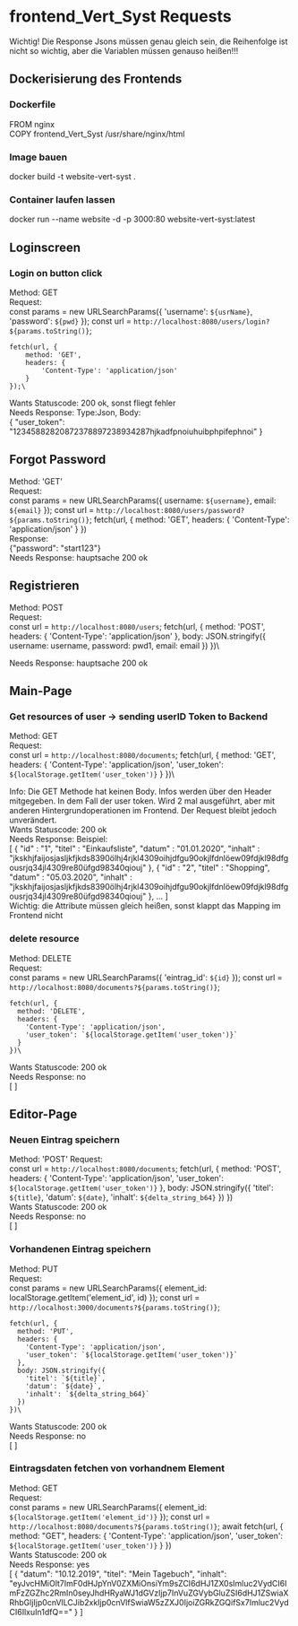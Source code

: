 # frontend_Vert_Syst Requests
Wichtig! Die Response Jsons müssen genau gleich sein, die Reihenfolge ist nicht so wichtig, aber die Variablen müssen genauso heißen!!!


## Dockerisierung des Frontends
### Dockerfile
FROM nginx\
COPY frontend_Vert_Syst /usr/share/nginx/html
### Image bauen
docker build -t website-vert-syst .
### Container laufen lassen
docker run --name website -d -p 3000:80 website-vert-syst:latest

## Loginscreen

### Login on button click
Method: GET\
Request:\
	const params = new URLSearchParams({
		'username': `${usrName}`,
		'password': `${pwd}`
	});
	const url = `http://localhost:8080/users/login?${params.toString()}`;

	fetch(url, {
		method: 'GET',
		headers: {
			'Content-Type': 'application/json'
		}
	});\
Wants Statuscode: 200 ok, sonst fliegt fehler\
Needs Response: Type:Json, Body:\
    {
     "user_token": "12345882820872378897238934287hjkadfpnoiuhuibphpifephnoi"
    }

 ## Forgot Password
 Method: 'GET'\
 Request:\
const params = new URLSearchParams({
				username: `${username}`,
				email: `${email}`
		  });
		  const url = `http://localhost:8080/users/password?${params.toString()}`;
      fetch(url, {
        method: 'GET',
        headers: {
          'Content-Type': 'application/json'
        }
      })\
 Response:\
 {"password": "start123"}\
 Needs Response: hauptsache 200 ok

## Registrieren
Method: POST\
Request:\
const url = `http://localhost:8080/users`;
      fetch(url, {
        method: 'POST',
        headers: {
          'Content-Type': 'application/json'
        },
        body: JSON.stringify({
					username: username,
					password: pwd1,
					email: email
        })
      })\

 Needs Response: hauptsache 200 ok

## Main-Page

### Get resources of user -> sending userID Token to Backend
Method: GET\
Request:\
const url = `http://localhost:8080/documents`;
    fetch(url, {
  		method: 'GET',
  		headers: {
  			'Content-Type': 'application/json',
        'user_token': `${localStorage.getItem('user_token')}`
  		}
  	})\

Info: Die GET Methode hat keinen Body. Infos werden über den Header mitgegeben. In dem Fall der user token. Wird 2 mal ausgeführt, aber mit anderen Hintergrundoperationen im Frontend. Der Request bleibt jedoch unverändert.\
Wants Statuscode: 200 ok\
Needs Response: Beispiel:\
[
  {
    "id" : "1",
    "titel" : "Einkaufsliste",
    "datum" : "01.01.2020",
    "inhalt" : "jkskhjfaijosjasljkfjkds8390ölhj4rjkl4309oihjdfgu90okjlfdnlöew09fdjkl98dfgousrjq34jl4309re80üfgd98340qiouj"
  },
  {
    "id" : "2",
    "titel" : "Shopping",
    "datum" : "05.03.2020",
    "inhalt" : "jkskhjfaijosjasljkfjkds8390ölhj4rjkl4309oihjdfgu90okjlfdnlöew09fdjkl98dfgousrjq34jl4309re80üfgd98340qiouj"
  }, ...
]\
Wichtig: die Attribute müssen gleich heißen, sonst klappt das Mapping im Frontend nicht

### delete resource
Method: DELETE\
Request:\
  const params = new URLSearchParams({
      'eintrag_id': `${id}`
    });
    const url = `http://localhost:8080/documents?${params.toString()}`;

    fetch(url, {
      method: 'DELETE',
      headers: {
        'Content-Type': 'application/json',
        'user_token': `${localStorage.getItem('user_token')}`
      }
    })\
Wants Statuscode: 200 ok\
Needs Response: no\
[
]

## Editor-Page

### Neuen Eintrag speichern
Method: 'POST'
Request:\
    const url = `http://localhost:8080/documents`;
    fetch(url, {
      method: 'POST',
      headers: {
        'Content-Type': 'application/json',
        'user_token': `${localStorage.getItem('user_token')}`
      },
      body: JSON.stringify({
        'titel': `${title}`,
        'datum': `${date}`,
        'inhalt': `${delta_string_b64}`
      })
    })\
Wants Statuscode: 200 ok\
Needs Response: no\
[
]

### Vorhandenen Eintrag speichern
Method: PUT\
Request:\
const params = new URLSearchParams({
  		element_id: localStorage.getItem('element_id', id)
  	});
    const url = `http://localhost:3000/documents?${params.toString()}`;

    fetch(url, {
      method: 'PUT',
      headers: {
        'Content-Type': 'application/json',
        'user_token': `${localStorage.getItem('user_token')}`
      },
      body: JSON.stringify({
        'titel': `${title}`,
        'datum': `${date}`,
        'inhalt': `${delta_string_b64}`
      })
    })\
Wants Statuscode: 200 ok\
Needs Response: no\
[
]

### Eintragsdaten fetchen von vorhandnem Element
Method: GET\
Request:\
  const params = new URLSearchParams({
    element_id: `${localStorage.getItem('element_id')}`
  });
  const url = `http://localhost:8080/documents?${params.toString()}`;
  await fetch(url, {
    method: "GET",
    headers: {
      'Content-Type': 'application/json',
      'user_token': `${localStorage.getItem('user_token')}`
    }
  })\
Wants Statuscode: 200 ok\
Needs Response: yes\
[
{
    "datum": "10.12.2019",
    "titel": "Mein Tagebuch",
    "inhalt": "eyJvcHMiOlt7ImF0dHJpYnV0ZXMiOnsiYm9sZCI6dHJ1ZX0sImluc2VydCI6ImFzZGZhc2RmIn0seyJhdHRyaWJ1dGVzIjp7InVuZGVybGluZSI6dHJ1ZSwiaXRhbGljIjp0cnVlLCJib2xkIjp0cnVlfSwiaW5zZXJ0IjoiZGRkZGQifSx7Imluc2VydCI6IlxuIn1dfQ=="
}
]
